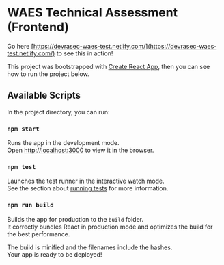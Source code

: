 # WAES Technical Assessment (Frontend)

Go here [https://devrasec-waes-test.netlify.com/](https://devrasec-waes-test.netlify.com/) to see this in action!

This project was bootstrapped with [Create React App](https://github.com/facebook/create-react-app), then you can see how to run the project below.

## Available Scripts

In the project directory, you can run:

### `npm start`

Runs the app in the development mode.<br>
Open [http://localhost:3000](http://localhost:3000) to view it in the browser.

### `npm test`

Launches the test runner in the interactive watch mode.<br>
See the section about [running tests](https://facebook.github.io/create-react-app/docs/running-tests) for more information.

### `npm run build`

Builds the app for production to the `build` folder.<br>
It correctly bundles React in production mode and optimizes the build for the best performance.

The build is minified and the filenames include the hashes.<br>
Your app is ready to be deployed!
